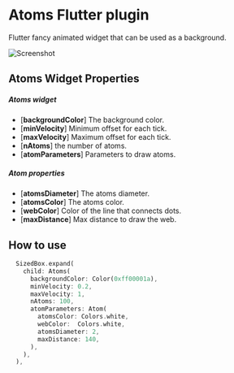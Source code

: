 # Atoms Flutter plugin

Flutter fancy animated widget that can be used as a background.

![Screenshot](https://github.com/alnitak/atoms/blob/master/images/atoms.gif?raw=true "Atoma Demo")

## Atoms Widget Properties

##### Atoms widget
* [**backgroundColor**] The background color.
* [**minVelocity**] Minimum offset for each tick.
* [**maxVelocity**] Maximum offset for each tick.
* [**nAtoms**] the number of atoms.
* [**atomParameters**] Parameters to draw atoms.

##### Atom properties
* [**atomsDiameter**] The atoms diameter.
* [**atomsColor**] The atoms color.
* [**webColor**] Color of the line that connects dots.
* [**maxDistance**] Max distance to draw the web.


## How to use

```dart
  SizedBox.expand(
    child: Atoms(
      backgroundColor: Color(0xff00001a),
      minVelocity: 0.2,
      maxVelocity: 1,
      nAtoms: 100,
      atomParameters: Atom(
        atomsColor: Colors.white,
        webColor:  Colors.white,
        atomsDiameter: 2,
        maxDistance: 140,
      ),
    ),
  ),
```


